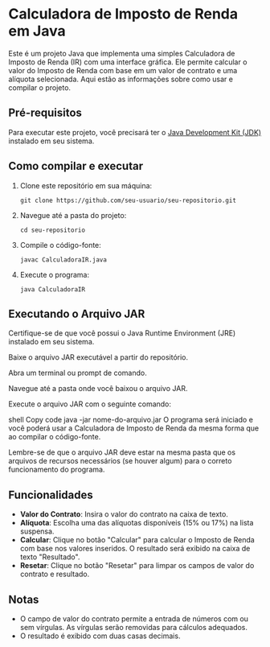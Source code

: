 # Calculadora de Imposto de Renda em Java

Este é um projeto Java que implementa uma simples Calculadora de Imposto de Renda (IR) com uma interface gráfica. Ele permite calcular o valor do Imposto de Renda com base em um valor de contrato e uma alíquota selecionada. Aqui estão as informações sobre como usar e compilar o projeto.

## Pré-requisitos

Para executar este projeto, você precisará ter o [Java Development Kit (JDK)](https://www.oracle.com/java/technologies/javase-downloads.html) instalado em seu sistema.

## Como compilar e executar

1. Clone este repositório em sua máquina:

   ```shell
   git clone https://github.com/seu-usuario/seu-repositorio.git
   ```

2. Navegue até a pasta do projeto:

   ```shell
   cd seu-repositorio
   ```

3. Compile o código-fonte:

   ```shell
   javac CalculadoraIR.java
   ```

4. Execute o programa:

   ```shell
   java CalculadoraIR
   ```

## Executando o Arquivo JAR

Certifique-se de que você possui o Java Runtime Environment (JRE) instalado em seu sistema.

Baixe o arquivo JAR executável a partir do repositório.

Abra um terminal ou prompt de comando.

Navegue até a pasta onde você baixou o arquivo JAR.

Execute o arquivo JAR com o seguinte comando:

shell
Copy code
java -jar nome-do-arquivo.jar
O programa será iniciado e você poderá usar a Calculadora de Imposto de Renda da mesma forma que ao compilar o código-fonte.

Lembre-se de que o arquivo JAR deve estar na mesma pasta que os arquivos de recursos necessários (se houver algum) para o correto funcionamento do programa.

## Funcionalidades

- **Valor do Contrato**: Insira o valor do contrato na caixa de texto.
- **Alíquota**: Escolha uma das alíquotas disponíveis (15% ou 17%) na lista suspensa.
- **Calcular**: Clique no botão "Calcular" para calcular o Imposto de Renda com base nos valores inseridos. O resultado será exibido na caixa de texto "Resultado".
- **Resetar**: Clique no botão "Resetar" para limpar os campos de valor do contrato e resultado.

## Notas

- O campo de valor do contrato permite a entrada de números com ou sem vírgulas. As vírgulas serão removidas para cálculos adequados.
- O resultado é exibido com duas casas decimais.
